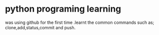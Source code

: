 # python programing learning
was  using github for the first time .learnt the common commands such as; clone,add,status,commit and push. 
